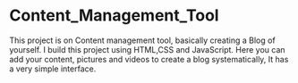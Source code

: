 # Content_Management_Tool
This project is on Content management tool, basically creating a Blog of yourself.
I build this project using HTML,CSS and JavaScript.
Here you can add your content, pictures and videos to create a blog systematically,
It has a very simple interface.
